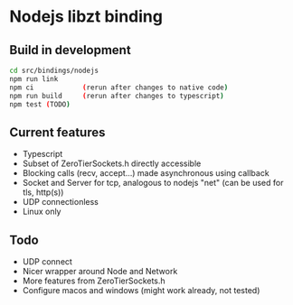 # Nodejs libzt binding

## Build in development

```bash
cd src/bindings/nodejs
npm run link
npm ci            (rerun after changes to native code)
npm run build     (rerun after changes to typescript)
npm test (TODO)
```

## Current features

- Typescript
- Subset of ZeroTierSockets.h directly accessible
- Blocking calls (recv, accept...) made asynchronous using callback
- Socket and Server for tcp, analogous to nodejs "net" (can be used for tls, http(s))
- UDP connectionless
- Linux only

## Todo

- UDP connect
- Nicer wrapper around Node and Network
- More features from ZeroTierSockets.h
- Configure macos and windows (might work already, not tested)
